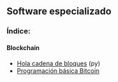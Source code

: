 ## Software especializado

### Índice:

#### Blockchain
- [Hola cadena de bloques](https://github.com/mondeja/fullstack/tree/master/tecnologies/src/001-blockchain/001-hello_world) (py)
- [Programación básica Bitcoin](https://github.com/mondeja/fullstack/tree/master/tecnologies/src/001-blockchain/002-programacion_basica_bitcoin)